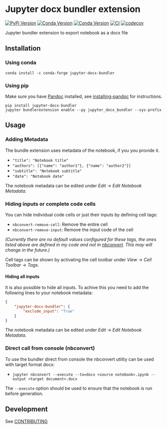 # Jupyter docx bundler extension

[![PyPi Version](https://img.shields.io/pypi/v/jupyter-docx-bundler.svg)](https://pypi.org/project/jupyter-docx-bundler/)
[![Conda Version](https://img.shields.io/conda/vn/conda-forge/jupyter-docx-bundler.svg)](https://anaconda.org/conda-forge/jupyter-docx-bundler)
[![Conda Version](https://img.shields.io/conda/vn/mrossi/jupyter-docx-bundler.svg)](https://anaconda.org/mrossi/jupyter-docx-bundler)
[![CI](https://github.com/m-rossi/jupyter-docx-bundler/workflows/CI/badge.svg)](https://github.com/m-rossi/jupyter-docx-bundler/actions)
[![codecov](https://codecov.io/gh/m-rossi/jupyter-docx-bundler/branch/main/graph/badge.svg)](https://codecov.io/gh/m-rossi/jupyter-docx-bundler)

Jupyter bundler extension to export notebook as a docx file

## Installation

### Using conda

```
conda install -c conda-forge jupyter-docx-bundler
```

### Using pip

Make sure you have [Pandoc](https://pandoc.org) installed, see [installing-pandoc](https://github.com/bebraw/pypandoc#installing-pandoc) for instructions.

```
pip install jupyter-docx-bundler
jupyter bundlerextension enable --py jupyter_docx_bundler --sys-prefix
```

## Usage

### Adding Metadata

The bundle extension uses metadata of the notebook, if you you provide it.

* `"title": "Notebook title"`
* `"authors": [{"name": "author1"}, {"name": "author2"}]`
* `"subtitle": "Notebook subtitle"`
* `"date": "Notebook date"`

The notebook metadata can be edited under _Edit_ -> _Edit Notebook Metadata_.

### Hiding inputs or complete code cells

You can hide individual code cells or just their inputs by defining cell tags:

* `nbconvert-remove-cell`: Remove the entire cell
* `nbconvert-remove-input`: Remove the input code of the cell

_(Currently there are no default values configured for these tags, the ones listed above are defined in my code and not in [nbconvert](https://github.com/jupyter/nbconvert). This may will change in the future.)_

Cell tags can be shown by activating the cell toolbar under _View_ -> _Cell Toolbar_ -> _Tags_.

#### Hiding all inputs

It is also possible to hide all inputs. To achive this you need to add the following lines to your notebook metadata:

```json
{
    "jupyter-docx-bundler": {
        "exclude_input": "True"
    }
}
```

The notebook metadata can be edited under _Edit_ -> _Edit Notebook Metadata_.

### Direct call from console (nbconvert)

To use the bundler direct from console the nbconvert utility can be used with target format docx:

* `jupyter nbconvert --execute --to=docx <source notebook>.ipynb --output <target document>.docx`

The `--execute` option should be used to ensure that the notebook is run before generation.

## Development

See [CONTRIBUTING](CONTRIBUTING.md)
